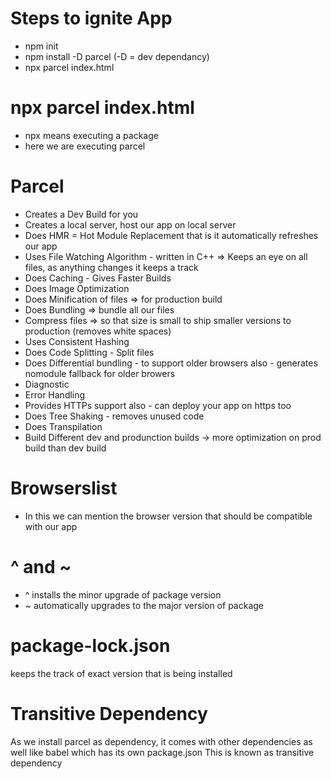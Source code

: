 # Steps to ignite App

- npm init
- npm install -D parcel (-D = dev dependancy)
- npx parcel index.html

# npx parcel index.html

- npx means executing a package
- here we are executing parcel

# Parcel

- Creates a Dev Build for you
- Creates a local server, host our app on local server
- Does HMR = Hot Module Replacement that is it automatically refreshes our app
- Uses File Watching Algorithm - written in C++ => Keeps an eye on all files, as anything changes it keeps a track
- Does Caching - Gives Faster Builds
- Does Image Optimization
- Does Minification of files => for production build
- Does Bundling => bundle all our files
- Compress files => so that size is small to ship smaller versions to production (removes white spaces)
- Uses Consistent Hashing
- Does Code Splitting - Split files
- Does Differential bundling - to support older browsers also - generates nomodule fallback for older browers
- Diagnostic
- Error Handling
- Provides HTTPs support also - can deploy your app on https too
- Does Tree Shaking - removes unused code
- Does Transpilation
- Build Different dev and produnction builds -> more optimization on prod build than dev build

# Browserslist

- In this we can mention the browser version that should be compatible with our app

# ^ and ~

- ^ installs the minor upgrade of package version
- ~ automatically upgrades to the major version of package

# package-lock.json

keeps the track of exact version that is being installed

# Transitive Dependency

As we install parcel as dependency, it comes with other dependencies as well like babel which has its own package.json
This is known as transitive dependency
